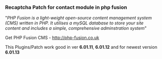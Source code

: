 ### Recaptcha Patch for contact module in php fusion ###

"_PHP Fusion is a light-weight open-source content management system (CMS) written in PHP. It utilises a mySQL database to store your site content and includes a simple, comprehensive adminstration system_"

Get PHP Fusion CMS - http://php-fusion.co.uk

This Plugins/Patch work good in ver **6.01.11**, **6.01.12** and for newest version **6.01.13**
